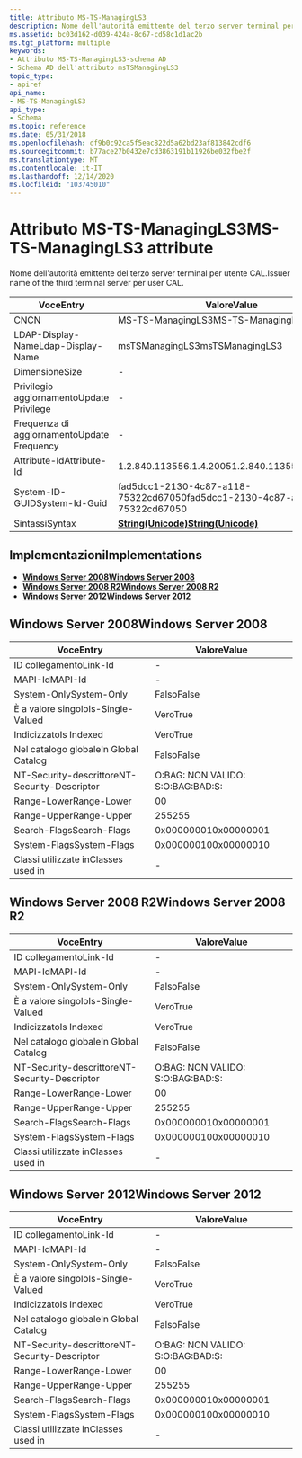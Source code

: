 ```yaml
---
title: Attributo MS-TS-ManagingLS3
description: Nome dell'autorità emittente del terzo server terminal per utente CAL.
ms.assetid: bc03d162-d039-424a-8c67-cd58c1d1ac2b
ms.tgt_platform: multiple
keywords:
- Attributo MS-TS-ManagingLS3-schema AD
- Schema AD dell'attributo msTSManagingLS3
topic_type:
- apiref
api_name:
- MS-TS-ManagingLS3
api_type:
- Schema
ms.topic: reference
ms.date: 05/31/2018
ms.openlocfilehash: df9b0c92ca5f5eac822d5a62bd23af813842cdf6
ms.sourcegitcommit: b77ace27b0432e7cd3863191b11926be032fbe2f
ms.translationtype: MT
ms.contentlocale: it-IT
ms.lasthandoff: 12/14/2020
ms.locfileid: "103745010"
---
```

# <a name="ms-ts-managingls3-attribute"></a><span data-ttu-id="e7cdf-105">Attributo MS-TS-ManagingLS3</span><span class="sxs-lookup"><span data-stu-id="e7cdf-105">MS-TS-ManagingLS3 attribute</span></span>

<span data-ttu-id="e7cdf-106">Nome dell'autorità emittente del terzo server terminal per utente CAL.</span><span class="sxs-lookup"><span data-stu-id="e7cdf-106">Issuer name of the third terminal server per user CAL.</span></span>



| <span data-ttu-id="e7cdf-107">Voce</span><span class="sxs-lookup"><span data-stu-id="e7cdf-107">Entry</span></span> | <span data-ttu-id="e7cdf-108">Valore</span><span class="sxs-lookup"><span data-stu-id="e7cdf-108">Value</span></span> |
|-------------------|---------------------------------------------|
| <span data-ttu-id="e7cdf-109">CN</span><span class="sxs-lookup"><span data-stu-id="e7cdf-109">CN</span></span>                | <span data-ttu-id="e7cdf-110">MS-TS-ManagingLS3</span><span class="sxs-lookup"><span data-stu-id="e7cdf-110">MS-TS-ManagingLS3</span></span>                           |
| <span data-ttu-id="e7cdf-111">LDAP-Display-Name</span><span class="sxs-lookup"><span data-stu-id="e7cdf-111">Ldap-Display-Name</span></span> | <span data-ttu-id="e7cdf-112">msTSManagingLS3</span><span class="sxs-lookup"><span data-stu-id="e7cdf-112">msTSManagingLS3</span></span>                             |
| <span data-ttu-id="e7cdf-113">Dimensione</span><span class="sxs-lookup"><span data-stu-id="e7cdf-113">Size</span></span>              | \-                                          |
| <span data-ttu-id="e7cdf-114">Privilegio aggiornamento</span><span class="sxs-lookup"><span data-stu-id="e7cdf-114">Update Privilege</span></span>  | \-                                          |
| <span data-ttu-id="e7cdf-115">Frequenza di aggiornamento</span><span class="sxs-lookup"><span data-stu-id="e7cdf-115">Update Frequency</span></span>  | \-                                          |
| <span data-ttu-id="e7cdf-116">Attribute-Id</span><span class="sxs-lookup"><span data-stu-id="e7cdf-116">Attribute-Id</span></span>      | <span data-ttu-id="e7cdf-117">1.2.840.113556.1.4.2005</span><span class="sxs-lookup"><span data-stu-id="e7cdf-117">1.2.840.113556.1.4.2005</span></span>                     |
| <span data-ttu-id="e7cdf-118">System-ID-GUID</span><span class="sxs-lookup"><span data-stu-id="e7cdf-118">System-Id-Guid</span></span>    | <span data-ttu-id="e7cdf-119">fad5dcc1-2130-4c87-a118-75322cd67050</span><span class="sxs-lookup"><span data-stu-id="e7cdf-119">fad5dcc1-2130-4c87-a118-75322cd67050</span></span>        |
| <span data-ttu-id="e7cdf-120">Sintassi</span><span class="sxs-lookup"><span data-stu-id="e7cdf-120">Syntax</span></span>            | [<span data-ttu-id="e7cdf-121">**String(Unicode)**</span><span class="sxs-lookup"><span data-stu-id="e7cdf-121">**String(Unicode)**</span></span>](s-string-unicode.md) |



## <a name="implementations"></a><span data-ttu-id="e7cdf-122">Implementazioni</span><span class="sxs-lookup"><span data-stu-id="e7cdf-122">Implementations</span></span>

-   [<span data-ttu-id="e7cdf-123">**Windows Server 2008**</span><span class="sxs-lookup"><span data-stu-id="e7cdf-123">**Windows Server 2008**</span></span>](#windows-server-2008)
-   [<span data-ttu-id="e7cdf-124">**Windows Server 2008 R2**</span><span class="sxs-lookup"><span data-stu-id="e7cdf-124">**Windows Server 2008 R2**</span></span>](#windows-server-2008-r2)
-   [<span data-ttu-id="e7cdf-125">**Windows Server 2012**</span><span class="sxs-lookup"><span data-stu-id="e7cdf-125">**Windows Server 2012**</span></span>](#windows-server-2012)

## <a name="windows-server-2008"></a><span data-ttu-id="e7cdf-126">Windows Server 2008</span><span class="sxs-lookup"><span data-stu-id="e7cdf-126">Windows Server 2008</span></span>



| <span data-ttu-id="e7cdf-127">Voce</span><span class="sxs-lookup"><span data-stu-id="e7cdf-127">Entry</span></span> | <span data-ttu-id="e7cdf-128">Valore</span><span class="sxs-lookup"><span data-stu-id="e7cdf-128">Value</span></span> |
|------------------------|--------------|
| <span data-ttu-id="e7cdf-129">ID collegamento</span><span class="sxs-lookup"><span data-stu-id="e7cdf-129">Link-Id</span></span>                | \-           |
| <span data-ttu-id="e7cdf-130">MAPI-Id</span><span class="sxs-lookup"><span data-stu-id="e7cdf-130">MAPI-Id</span></span>                | \-           |
| <span data-ttu-id="e7cdf-131">System-Only</span><span class="sxs-lookup"><span data-stu-id="e7cdf-131">System-Only</span></span>            | <span data-ttu-id="e7cdf-132">Falso</span><span class="sxs-lookup"><span data-stu-id="e7cdf-132">False</span></span>        |
| <span data-ttu-id="e7cdf-133">È a valore singolo</span><span class="sxs-lookup"><span data-stu-id="e7cdf-133">Is-Single-Valued</span></span>       | <span data-ttu-id="e7cdf-134">Vero</span><span class="sxs-lookup"><span data-stu-id="e7cdf-134">True</span></span>         |
| <span data-ttu-id="e7cdf-135">Indicizzato</span><span class="sxs-lookup"><span data-stu-id="e7cdf-135">Is Indexed</span></span>             | <span data-ttu-id="e7cdf-136">Vero</span><span class="sxs-lookup"><span data-stu-id="e7cdf-136">True</span></span>         |
| <span data-ttu-id="e7cdf-137">Nel catalogo globale</span><span class="sxs-lookup"><span data-stu-id="e7cdf-137">In Global Catalog</span></span>      | <span data-ttu-id="e7cdf-138">Falso</span><span class="sxs-lookup"><span data-stu-id="e7cdf-138">False</span></span>        |
| <span data-ttu-id="e7cdf-139">NT-Security-descrittore</span><span class="sxs-lookup"><span data-stu-id="e7cdf-139">NT-Security-Descriptor</span></span> | <span data-ttu-id="e7cdf-140">O:BAG: NON VALIDO: S:</span><span class="sxs-lookup"><span data-stu-id="e7cdf-140">O:BAG:BAD:S:</span></span> |
| <span data-ttu-id="e7cdf-141">Range-Lower</span><span class="sxs-lookup"><span data-stu-id="e7cdf-141">Range-Lower</span></span>            | <span data-ttu-id="e7cdf-142">0</span><span class="sxs-lookup"><span data-stu-id="e7cdf-142">0</span></span>            |
| <span data-ttu-id="e7cdf-143">Range-Upper</span><span class="sxs-lookup"><span data-stu-id="e7cdf-143">Range-Upper</span></span>            | <span data-ttu-id="e7cdf-144">255</span><span class="sxs-lookup"><span data-stu-id="e7cdf-144">255</span></span>          |
| <span data-ttu-id="e7cdf-145">Search-Flags</span><span class="sxs-lookup"><span data-stu-id="e7cdf-145">Search-Flags</span></span>           | <span data-ttu-id="e7cdf-146">0x00000001</span><span class="sxs-lookup"><span data-stu-id="e7cdf-146">0x00000001</span></span>   |
| <span data-ttu-id="e7cdf-147">System-Flags</span><span class="sxs-lookup"><span data-stu-id="e7cdf-147">System-Flags</span></span>           | <span data-ttu-id="e7cdf-148">0x00000010</span><span class="sxs-lookup"><span data-stu-id="e7cdf-148">0x00000010</span></span>   |
| <span data-ttu-id="e7cdf-149">Classi utilizzate in</span><span class="sxs-lookup"><span data-stu-id="e7cdf-149">Classes used in</span></span>        | \-           |



## <a name="windows-server-2008-r2"></a><span data-ttu-id="e7cdf-150">Windows Server 2008 R2</span><span class="sxs-lookup"><span data-stu-id="e7cdf-150">Windows Server 2008 R2</span></span>



| <span data-ttu-id="e7cdf-151">Voce</span><span class="sxs-lookup"><span data-stu-id="e7cdf-151">Entry</span></span> | <span data-ttu-id="e7cdf-152">Valore</span><span class="sxs-lookup"><span data-stu-id="e7cdf-152">Value</span></span> |
|------------------------|--------------|
| <span data-ttu-id="e7cdf-153">ID collegamento</span><span class="sxs-lookup"><span data-stu-id="e7cdf-153">Link-Id</span></span>                | \-           |
| <span data-ttu-id="e7cdf-154">MAPI-Id</span><span class="sxs-lookup"><span data-stu-id="e7cdf-154">MAPI-Id</span></span>                | \-           |
| <span data-ttu-id="e7cdf-155">System-Only</span><span class="sxs-lookup"><span data-stu-id="e7cdf-155">System-Only</span></span>            | <span data-ttu-id="e7cdf-156">Falso</span><span class="sxs-lookup"><span data-stu-id="e7cdf-156">False</span></span>        |
| <span data-ttu-id="e7cdf-157">È a valore singolo</span><span class="sxs-lookup"><span data-stu-id="e7cdf-157">Is-Single-Valued</span></span>       | <span data-ttu-id="e7cdf-158">Vero</span><span class="sxs-lookup"><span data-stu-id="e7cdf-158">True</span></span>         |
| <span data-ttu-id="e7cdf-159">Indicizzato</span><span class="sxs-lookup"><span data-stu-id="e7cdf-159">Is Indexed</span></span>             | <span data-ttu-id="e7cdf-160">Vero</span><span class="sxs-lookup"><span data-stu-id="e7cdf-160">True</span></span>         |
| <span data-ttu-id="e7cdf-161">Nel catalogo globale</span><span class="sxs-lookup"><span data-stu-id="e7cdf-161">In Global Catalog</span></span>      | <span data-ttu-id="e7cdf-162">Falso</span><span class="sxs-lookup"><span data-stu-id="e7cdf-162">False</span></span>        |
| <span data-ttu-id="e7cdf-163">NT-Security-descrittore</span><span class="sxs-lookup"><span data-stu-id="e7cdf-163">NT-Security-Descriptor</span></span> | <span data-ttu-id="e7cdf-164">O:BAG: NON VALIDO: S:</span><span class="sxs-lookup"><span data-stu-id="e7cdf-164">O:BAG:BAD:S:</span></span> |
| <span data-ttu-id="e7cdf-165">Range-Lower</span><span class="sxs-lookup"><span data-stu-id="e7cdf-165">Range-Lower</span></span>            | <span data-ttu-id="e7cdf-166">0</span><span class="sxs-lookup"><span data-stu-id="e7cdf-166">0</span></span>            |
| <span data-ttu-id="e7cdf-167">Range-Upper</span><span class="sxs-lookup"><span data-stu-id="e7cdf-167">Range-Upper</span></span>            | <span data-ttu-id="e7cdf-168">255</span><span class="sxs-lookup"><span data-stu-id="e7cdf-168">255</span></span>          |
| <span data-ttu-id="e7cdf-169">Search-Flags</span><span class="sxs-lookup"><span data-stu-id="e7cdf-169">Search-Flags</span></span>           | <span data-ttu-id="e7cdf-170">0x00000001</span><span class="sxs-lookup"><span data-stu-id="e7cdf-170">0x00000001</span></span>   |
| <span data-ttu-id="e7cdf-171">System-Flags</span><span class="sxs-lookup"><span data-stu-id="e7cdf-171">System-Flags</span></span>           | <span data-ttu-id="e7cdf-172">0x00000010</span><span class="sxs-lookup"><span data-stu-id="e7cdf-172">0x00000010</span></span>   |
| <span data-ttu-id="e7cdf-173">Classi utilizzate in</span><span class="sxs-lookup"><span data-stu-id="e7cdf-173">Classes used in</span></span>        | \-           |



## <a name="windows-server-2012"></a><span data-ttu-id="e7cdf-174">Windows Server 2012</span><span class="sxs-lookup"><span data-stu-id="e7cdf-174">Windows Server 2012</span></span>



| <span data-ttu-id="e7cdf-175">Voce</span><span class="sxs-lookup"><span data-stu-id="e7cdf-175">Entry</span></span> | <span data-ttu-id="e7cdf-176">Valore</span><span class="sxs-lookup"><span data-stu-id="e7cdf-176">Value</span></span> |
|------------------------|--------------|
| <span data-ttu-id="e7cdf-177">ID collegamento</span><span class="sxs-lookup"><span data-stu-id="e7cdf-177">Link-Id</span></span>                | \-           |
| <span data-ttu-id="e7cdf-178">MAPI-Id</span><span class="sxs-lookup"><span data-stu-id="e7cdf-178">MAPI-Id</span></span>                | \-           |
| <span data-ttu-id="e7cdf-179">System-Only</span><span class="sxs-lookup"><span data-stu-id="e7cdf-179">System-Only</span></span>            | <span data-ttu-id="e7cdf-180">Falso</span><span class="sxs-lookup"><span data-stu-id="e7cdf-180">False</span></span>        |
| <span data-ttu-id="e7cdf-181">È a valore singolo</span><span class="sxs-lookup"><span data-stu-id="e7cdf-181">Is-Single-Valued</span></span>       | <span data-ttu-id="e7cdf-182">Vero</span><span class="sxs-lookup"><span data-stu-id="e7cdf-182">True</span></span>         |
| <span data-ttu-id="e7cdf-183">Indicizzato</span><span class="sxs-lookup"><span data-stu-id="e7cdf-183">Is Indexed</span></span>             | <span data-ttu-id="e7cdf-184">Vero</span><span class="sxs-lookup"><span data-stu-id="e7cdf-184">True</span></span>         |
| <span data-ttu-id="e7cdf-185">Nel catalogo globale</span><span class="sxs-lookup"><span data-stu-id="e7cdf-185">In Global Catalog</span></span>      | <span data-ttu-id="e7cdf-186">Falso</span><span class="sxs-lookup"><span data-stu-id="e7cdf-186">False</span></span>        |
| <span data-ttu-id="e7cdf-187">NT-Security-descrittore</span><span class="sxs-lookup"><span data-stu-id="e7cdf-187">NT-Security-Descriptor</span></span> | <span data-ttu-id="e7cdf-188">O:BAG: NON VALIDO: S:</span><span class="sxs-lookup"><span data-stu-id="e7cdf-188">O:BAG:BAD:S:</span></span> |
| <span data-ttu-id="e7cdf-189">Range-Lower</span><span class="sxs-lookup"><span data-stu-id="e7cdf-189">Range-Lower</span></span>            | <span data-ttu-id="e7cdf-190">0</span><span class="sxs-lookup"><span data-stu-id="e7cdf-190">0</span></span>            |
| <span data-ttu-id="e7cdf-191">Range-Upper</span><span class="sxs-lookup"><span data-stu-id="e7cdf-191">Range-Upper</span></span>            | <span data-ttu-id="e7cdf-192">255</span><span class="sxs-lookup"><span data-stu-id="e7cdf-192">255</span></span>          |
| <span data-ttu-id="e7cdf-193">Search-Flags</span><span class="sxs-lookup"><span data-stu-id="e7cdf-193">Search-Flags</span></span>           | <span data-ttu-id="e7cdf-194">0x00000001</span><span class="sxs-lookup"><span data-stu-id="e7cdf-194">0x00000001</span></span>   |
| <span data-ttu-id="e7cdf-195">System-Flags</span><span class="sxs-lookup"><span data-stu-id="e7cdf-195">System-Flags</span></span>           | <span data-ttu-id="e7cdf-196">0x00000010</span><span class="sxs-lookup"><span data-stu-id="e7cdf-196">0x00000010</span></span>   |
| <span data-ttu-id="e7cdf-197">Classi utilizzate in</span><span class="sxs-lookup"><span data-stu-id="e7cdf-197">Classes used in</span></span>        | \-           |



 

 




